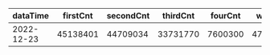 |dataTime|firstCnt|secondCnt|thirdCnt|fourCnt|winCnt|vrate|wrate|
|-|-|-|-|-|-|-|-|
|2022-12-23|45138401|44709034|33731770|7600300|4759932|89.1%|10.1%|